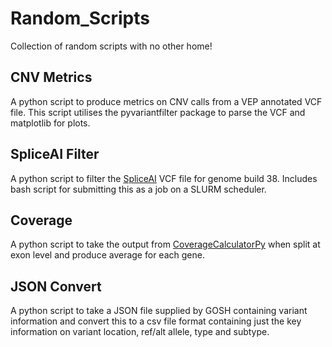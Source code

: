 # Random_Scripts
Collection of random scripts with no other home!

CNV Metrics
------
A python script to produce metrics on CNV calls from a VEP annotated VCF file. This script utilises the pyvariantfilter package to parse the VCF and matplotlib for plots.


SpliceAI Filter
------
A python script to filter the [SpliceAI](https://github.com/Illumina/SpliceAI) VCF file for genome build 38. Includes bash script for submitting this as a job on a SLURM scheduler. 


Coverage
------
A python script to take the output from [CoverageCalculatorPy](https://github.com/AWGL/CoverageCalculatorPy) when split at exon level and produce average for each gene.


JSON Convert
------
A python script to take a JSON file supplied by GOSH containing variant information and convert this to a csv file format containing just the key information on variant location, ref/alt allele, type and subtype.  
